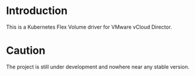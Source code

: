 # Introduction
This is a Kubernetes Flex Volume driver for VMware vCloud Director.

# Caution
The project is still under development and nowhere near any stable version.
